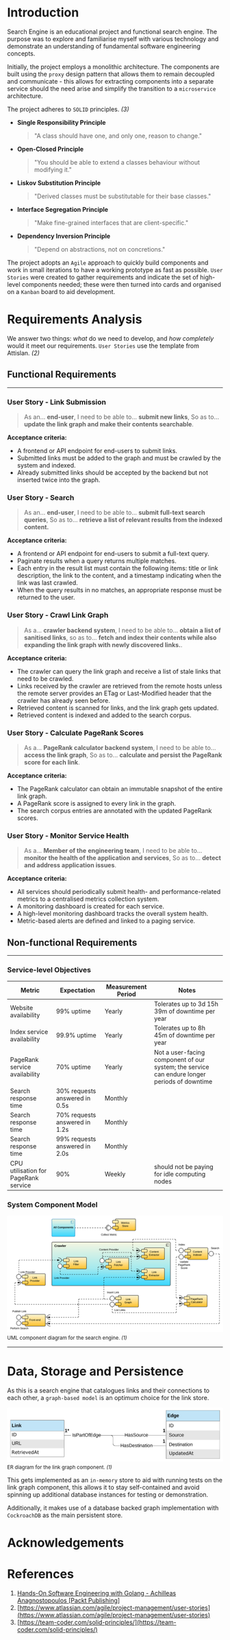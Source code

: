 # Introduction

Search Engine is an educational project and functional search engine. The purpose was to explore and familiarise myself
with various technology and demonstrate an understanding of fundamental software engineering concepts.

Initially, the project employs a monolithic architecture. The components are built using the `proxy` design pattern that
allows them to remain decoupled and communicate - this allows for extracting components into a separate service should
the need arise and simplify the transition to a `microservice` architecture.

The project adheres to `SOLID` principles. _(3)_

- **Single Responsibility Principle**

  > "A class should have one, and only one, reason to change."

- **Open-Closed Principle**

  > "You should be able to extend a classes behaviour without modifying it."

- **Liskov Substitution Principle**

  > "Derived classes must be substitutable for their base classes."

- **Interface Segregation Principle**

  > "Make fine-grained interfaces that are client-specific."

- **Dependency Inversion Principle**

  > "Depend on abstractions, not on concretions."

The project adopts an `Agile` approach to quickly build components and work in small iterations to have a working
prototype as fast as possible. `User Stories` were created to gather requirements and indicate the set of high-level
components needed; these were then turned into cards and organised on a `Kanban` board to aid development.

# Requirements Analysis

We answer two things: *what* do we need to develop, and *how completely* would it meet our requirements. `User Stories`
use the template from Attislan. _(2)_

## Functional Requirements

---

### **User Story - Link Submission**

> As an... **end-user**,
> I need to be able to... **submit new links**,
> So as to... **update the link graph and make their contents searchable**.

**Acceptance criteria:**

- A frontend or API endpoint for end-users to submit links.
- Submitted links must be added to the graph and must be crawled by the system and indexed.
- Already submitted links should be accepted by the backend but not inserted twice into the graph.

### **User Story - Search**

> As an... **end-user**,
> I need to be able to... **submit full-text search queries**,
> So as to... **retrieve a list of relevant results from the indexed content.**

**Acceptance criteria:**

- A frontend or API endpoint for end-users to submit a full-text query.
- Paginate results when a query returns multiple matches.
- Each entry in the result list must contain the following items: title or link description, the link to the content,
  and a timestamp indicating when the link was last crawled.
- When the query results in no matches, an appropriate response must be returned to the user.

### **User Story - Crawl Link Graph**

> As a... **crawler backend system**,
> I need to be able to... **obtain a list of sanitised links**,
> so as to... **fetch and index their contents while also expanding the link graph with newly discovered links.**.

**Acceptance criteria:**

- The crawler can query the link graph and receive a list of stale links that need to be crawled.
- Links received by the crawler are retrieved from the remote hosts unless the remote server provides an ETag or
  Last-Modified header that the crawler has already seen before.
- Retrieved content is scanned for links, and the link graph gets updated.
- Retrieved content is indexed and added to the search corpus.

### **User Story - Calculate PageRank Scores**

> As a... **PageRank calculator backend system**,
> I need to be able to... **access the link graph**,
> So as to... **calculate and persist the PageRank score for each link**.

**Acceptance criteria:**

- The PageRank calculator can obtain an immutable snapshot of the entire link graph.
- A PageRank score is assigned to every link in the graph.
- The search corpus entries are annotated with the updated PageRank scores.

### **User Story - Monitor Service Health**

> As a... **Member of the** **engineering team**,
> I need to be able to... **monitor the health of the application and services**,
> So as to... **detect and address application issues**.

**Acceptance criteria:**

- All services should periodically submit health- and performance-related metrics to a centralised metrics collection
  system.
- A monitoring dashboard is created for each service.
- A high-level monitoring dashboard tracks the overall system health.
- Metric-based alerts are defined and linked to a paging service.

## Non-functional Requirements

---

### Service-level Objectives

| Metric                               | Expectation                   | Measurement Period | Notes                                                                                        |
|--------------------------------------|-------------------------------|--------------------|----------------------------------------------------------------------------------------------|
| Website availability                 | 99% uptime                    | Yearly             | Tolerates up to 3d 15h 39m of downtime per year                                              |
| Index service availability           | 99.9% uptime                  | Yearly             | Tolerates up to 8h 45m of downtime per year                                                 |
| PageRank service availability        | 70% uptime                    | Yearly             | Not a user-facing component of our system; the service can endure longer periods of downtime |
| Search response time                 | 30% requests answered in 0.5s | Monthly            |                                                                                              |
| Search response time                 | 70% requests answered in 1.2s | Monthly            |                                                                                              |
| Search response time                 | 99% requests answered in 2.0s | Monthly            |                                                                                              |
| CPU utilisation for PageRank service | 90%                           | Weekly             | should not be paying for idle computing nodes                                                 |                                                   |

### System Component Model

![img.png](img.png)
<small>UML component diagram for the search engine. _(1)_</small>

---

# Data, Storage and Persistence

As this is a search engine that catalogues links and their connections to each other, a `graph-based model` is an
optimum choice for the link store.

![img_1.png](img_1.png)
<small>ER diagram for the link graph component. _(1)_</small>

This gets implemented as an `in-memory` store to aid with running tests on the link graph component, this allows it to
stay self-contained and avoid spinning up additional database instances for testing or demonstration.

Additionally, it makes use of a database backed graph implementation with `CockroachDB` as the main persistent store.

# Acknowledgements

# References

1. [Hands-On Software Engineering with Golang - Achilleas Anagnostopoulos [Packt Publishing]](https://www.amazon.co.uk/Hands-Software-Engineering-Golang-programming/dp/1838554491)
1. [https://www.atlassian.com/agile/project-management/user-stories](https://www.atlassian.com/agile/project-management/user-stories)
3. [https://team-coder.com/solid-principles/](https://team-coder.com/solid-principles/)

